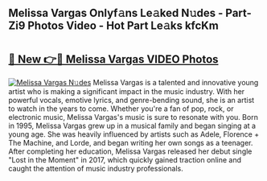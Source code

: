 ## Melissa Vargas Onlyf𝚊ns Le𝚊ked N𝚞des - Part-Zi9 Photos Video - Hot Part Le𝚊ks kfcKm

# <h2><a href="http://ac11328.deff.icu/?id=Melissa+Vargas">🔗 New 👉🔴 Melissa Vargas VIDEO Photos</a></h2>

[![Melissa Vargas N𝚞des](https://i.imgur.com/rIISA9y.gif)](http://ac11328.deff.icu/?id=Melissa+Vargas)
Melissa Vargas is a talented and innovative young artist who is making a significant impact in the music industry. With her powerful vocals, emotive lyrics, and genre-bending sound, she is an artist to watch in the years to come. Whether you're a fan of pop, rock, or electronic music, Melissa Vargas's music is sure to resonate with you. Born in 1995, Melissa Vargas grew up in a musical family and began singing at a young age. She was heavily influenced by artists such as Adele, Florence + The Machine, and Lorde, and began writing her own songs as a teenager. After completing her education, Melissa Vargas released her debut single "Lost in the Moment" in 2017, which quickly gained traction online and caught the attention of music industry professionals.
